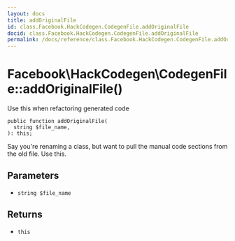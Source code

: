 ```yaml
---
layout: docs
title: addOriginalFile
id: class.Facebook.HackCodegen.CodegenFile.addOriginalFile
docid: class.Facebook.HackCodegen.CodegenFile.addOriginalFile
permalink: /docs/reference/class.Facebook.HackCodegen.CodegenFile.addOriginalFile/
---
```

# Facebook\\HackCodegen\\CodegenFile::addOriginalFile()




Use this when refactoring generated code




``` Hack
public function addOriginalFile(
  string $file_name,
): this;
```




Say you're renaming a class, but
want to pull the manual code sections from the old file.  Use this.




## Parameters




* ` string $file_name `




## Returns




- ` this `
